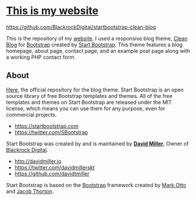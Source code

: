 # [This is my website](https://me.johncvn.ovh/)


https://github.com/BlackrockDigital/startbootstrap-clean-blog

This is the repository of my [website](https://me.johncvn.ovh/). I used a responsive blog theme, [Clean Blog](http://startbootstrap.com/template-overviews/clean-blog/) for [Bootstrap](http://getbootstrap.com/) created by [Start Bootstrap](http://startbootstrap.com/). This theme features a blog homepage, about page, contact page, and an example post page along with a working PHP contact form.

## About
[Here](https://github.com/BlackrockDigital/startbootstrap-clean-blog), the official repository for the blog theme. 
Start Bootstrap is an open source library of free Bootstrap templates and themes. All of the free templates and themes on Start Bootstrap are released under the MIT license, which means you can use them for any purpose, even for commercial projects.

* https://startbootstrap.com
* https://twitter.com/SBootstrap

Start Bootstrap was created by and is maintained by **[David Miller](http://davidmiller.io/)**, Owner of [Blackrock Digital](http://blackrockdigital.io/).

* http://davidmiller.io
* https://twitter.com/davidmillerskt
* https://github.com/davidtmiller

Start Bootstrap is based on the [Bootstrap](http://getbootstrap.com/) framework created by [Mark Otto](https://twitter.com/mdo) and [Jacob Thorton](https://twitter.com/fat).

